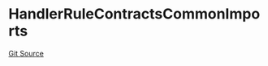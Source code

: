 # HandlerRuleContractsCommonImports
[Git Source](https://github.com/thrackle-io/tron/blob/d6cc09e8b231cc94d92dd93b6d49fb2728ede233/src/client/token/handler/ruleContracts/HandlerRuleContractsCommonImports.sol)


